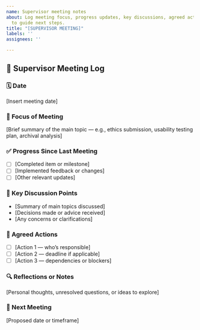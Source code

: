 ```yaml
---
name: Supervisor meeting notes
about: Log meeting focus, progress updates, key discussions, agreed actions, and reflections
  to guide next steps.
title: "[SUPERVISOR MEETING]"
labels: ''
assignees: ''

---
```


## 📝 Supervisor Meeting Log

### 🗓️ Date  
[Insert meeting date]

### 🎯 Focus of Meeting  
[Brief summary of the main topic — e.g., ethics submission, usability testing plan, archival analysis]

### ✅ Progress Since Last Meeting  
- [ ] [Completed item or milestone]
- [ ] [Implemented feedback or changes]
- [ ] [Other relevant updates]

### 💬 Key Discussion Points  
- [Summary of main topics discussed]
- [Decisions made or advice received]
- [Any concerns or clarifications]

### 📌 Agreed Actions  
- [ ] [Action 1 — who’s responsible]
- [ ] [Action 2 — deadline if applicable]
- [ ] [Action 3 — dependencies or blockers]

### 🔍 Reflections or Notes  
[Personal thoughts, unresolved questions, or ideas to explore]

### 📅 Next Meeting  
[Proposed date or timeframe]
